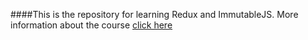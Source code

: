 ####This is the repository for learning Redux and ImmutableJS. More information about the course [click here](http://reactjsprogram.com)

